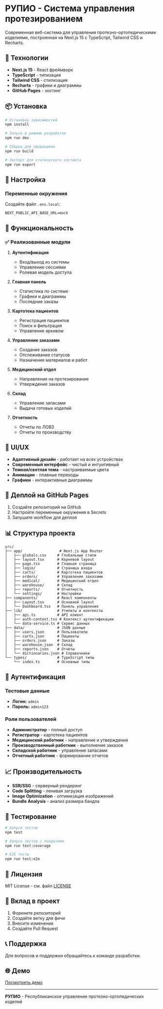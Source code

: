 # РУПИО - Система управления протезированием

Современная веб-система для управления протезно-ортопедическими изделиями, построенная на Next.js 15 с TypeScript, Tailwind CSS и Recharts.

## 🚀 Технологии

- **Next.js 15** - React фреймворк
- **TypeScript** - типизация
- **Tailwind CSS** - стилизация
- **Recharts** - графики и диаграммы
- **GitHub Pages** - хостинг

## 📦 Установка

```bash
# Установка зависимостей
npm install

# Запуск в режиме разработки
npm run dev

# Сборка для продакшена
npm run build

# Экспорт для статического хостинга
npm run export
```

## 🔧 Настройка

### Переменные окружения

Создайте файл `.env.local`:

```env
NEXT_PUBLIC_API_BASE_URL=mock
```

## 📱 Функциональность

### ✅ Реализованные модули

1. **Аутентификация**
   - Вход/выход из системы
   - Управление сессиями
   - Ролевая модель доступа

2. **Главная панель**
   - Статистика по системе
   - Графики и диаграммы
   - Последние заказы

3. **Картотека пациентов**
   - Регистрация пациентов
   - Поиск и фильтрация
   - Управление архивом

4. **Управление заказами**
   - Создание заказов
   - Отслеживание статусов
   - Назначение материалов и работ

5. **Медицинский отдел**
   - Направление на протезирование
   - Утверждение заказов

6. **Склад**
   - Управление запасами
   - Выдача готовых изделий

7. **Отчетность**
   - Отчеты по ЛОВЗ
   - Отчеты по производству

## 🎨 UI/UX

- **Адаптивный дизайн** - работает на всех устройствах
- **Современный интерфейс** - чистый и интуитивный
- **Темная/светлая тема** - настраиваемые цвета
- **Анимации** - плавные переходы
- **Графики** - интерактивные диаграммы

## 🚀 Деплой на GitHub Pages

1. Создайте репозиторий на GitHub
2. Настройте переменные окружения в Secrets
3. Запушите workflow для деплоя

## 📊 Структура проекта

```
src/
├── app/                 # Next.js App Router
│   ├── globals.css     # Глобальные стили
│   ├── layout.tsx      # Корневой layout
│   ├── page.tsx        # Главная страница
│   ├── login/          # Страница входа
│   ├── carts/          # Картотека пациентов
│   ├── orders/         # Управление заказами
│   ├── medical/        # Медицинский отдел
│   ├── warehouse/      # Склад
│   ├── reports/        # Отчетность
│   └── settings/       # Настройки
├── components/         # React компоненты
│   ├── Layout.tsx      # Основной layout
│   └── Dashboard.tsx   # Панель управления
├── lib/                # Утилиты и контексты
│   ├── api.ts          # API клиент
│   ├── auth-context.tsx # Контекст аутентификации
│   └── data-service.ts # Сервис данных
├── data/               # JSON данные
│   ├── users.json      # Пользователи
│   ├── carts.json      # Пациенты
│   ├── orders.json     # Заказы
│   ├── warehouse.json  # Склад
│   ├── reports.json    # Отчеты
│   └── dictionaries.json # Справочники
└── types/              # TypeScript типы
    └── index.ts        # Основные типы
```

## 🔐 Аутентификация

### Тестовые данные

- **Логин:** `admin`
- **Пароль:** `admin123`

### Роли пользователей

- **Администратор** - полный доступ
- **Регистратор** - картотека пациентов
- **Медицинский работник** - направление и утверждение
- **Производственный работник** - выполнение заказов
- **Складской работник** - управление запасами
- **Отчетный работник** - формирование отчетов

## 📈 Производительность

- **SSR/SSG** - серверный рендеринг
- **Code Splitting** - ленивая загрузка
- **Image Optimization** - оптимизация изображений
- **Bundle Analysis** - анализ размера бандла

## 🧪 Тестирование

```bash
# Запуск тестов
npm test

# Запуск тестов с покрытием
npm run test:coverage

# E2E тесты
npm run test:e2e
```

## 📝 Лицензия

MIT License - см. файл [LICENSE](LICENSE)

## 🤝 Вклад в проект

1. Форкните репозиторий
2. Создайте ветку для фичи
3. Внесите изменения
4. Создайте Pull Request

## 📞 Поддержка

Для вопросов и поддержки обращайтесь к команде разработки.

## 🌐 Демо

[Посмотреть демо](https://your-username.github.io/rupoi-frontend)

---

**РУПИО** - Республиканское управление протезно-ортопедических изделий